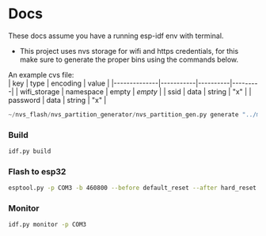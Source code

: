 # Docs 

These docs assume you have a running esp-idf env with terminal.

* This project uses nvs storage for wifi and https credentials, for this make sure to generate the proper bins using the commands below. 

An example cvs file:  
| key          | type      | encoding | value   |
|--------------|-----------|----------|---------|
| wifi_storage | namespace | empty    | _empty_ |
| ssid         | data      | string   | "x"     |
| password     | data      | string   | "x"     |

```py
~/nvs_flash/nvs_partition_generator/nvs_partition_gen.py generate "../main/nvs.csv" wifi_storage.bin 16384
```

### Build
```sh
idf.py build
```

### Flash to esp32
```sh
esptool.py -p COM3 -b 460800 --before default_reset --after hard_reset --chip esp32 write_flash --flash_mode dio --flash_freq 40m --flash_size detect 0x10000 build/main.bin 0x1000 build/bootloader/bootloader.bin 0x8000 build/partition_table/partition-table.bin 0x9000 build/wifi_storage.bin
```
### Monitor
```sh
idf.py monitor -p COM3
```